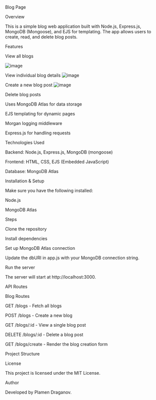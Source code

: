 Blog Page

Overview

This is a simple blog web application built with Node.js, Express.js, MongoDB (Mongoose), and EJS for templating. The app allows users to create, read, and delete blog posts.

Features

View all blogs

![image](https://github.com/user-attachments/assets/fd906000-8cf7-4e5c-83b7-eeb37dead470)

View individual blog details
![image](https://github.com/user-attachments/assets/c01d47e7-d987-49ab-98bd-919bcebe3b08)

Create a new blog post
![image](https://github.com/user-attachments/assets/de48e065-3ecc-4802-ba72-74c94f4a970b)

Delete blog posts

Uses MongoDB Atlas for data storage

EJS templating for dynamic pages

Morgan logging middleware

Express.js for handling requests

Technologies Used

Backend: Node.js, Express.js, MongoDB (mongoose)

Frontend: HTML, CSS, EJS (Embedded JavaScript)

Database: MongoDB Atlas

Installation & Setup

Make sure you have the following installed:

Node.js

MongoDB Atlas

Steps

Clone the repository

Install dependencies

Set up MongoDB Atlas connection

Update the dbURI in app.js with your MongoDB connection string.

Run the server

The server will start at http://localhost:3000.

API Routes

Blog Routes

GET /blogs - Fetch all blogs

POST /blogs - Create a new blog

GET /blogs/:id - View a single blog post

DELETE /blogs/:id - Delete a blog post

GET /blogs/create - Render the blog creation form

Project Structure

License

This project is licensed under the MIT License.

Author

Developed by Plamen Draganov.

